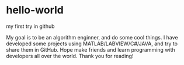 # hello-world
my first try in github

My goal is to be an algorithm enginner, and do some cool things.
I have developed some projects using MATLAB/LABVIEW/C#/JAVA, and try to share them in GitHub.
Hope make friends and learn programming with developers all over the world.
Thank you for reading!
